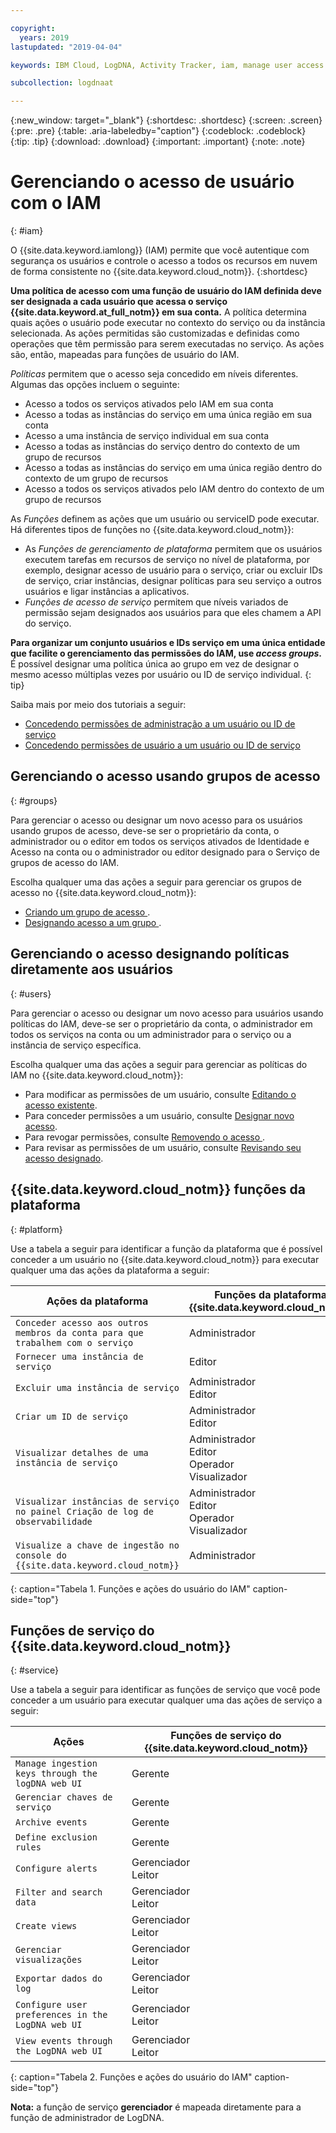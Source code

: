 ```yaml
---

copyright:
  years: 2019
lastupdated: "2019-04-04"

keywords: IBM Cloud, LogDNA, Activity Tracker, iam, manage user access

subcollection: logdnaat

---
```


{:new_window: target="_blank"}
{:shortdesc: .shortdesc}
{:screen: .screen}
{:pre: .pre}
{:table: .aria-labeledby="caption"}
{:codeblock: .codeblock}
{:tip: .tip}
{:download: .download}
{:important: .important}
{:note: .note}

 
# Gerenciando o acesso de usuário com o IAM
{: #iam}

O {{site.data.keyword.iamlong}} (IAM) permite que você autentique com segurança os usuários e controle o acesso a todos os recursos em nuvem de forma consistente no {{site.data.keyword.cloud_notm}}. 
{:shortdesc}

**Uma política de acesso com uma função de usuário do IAM definida deve ser designada a cada usuário que acessa o serviço {{site.data.keyword.at_full_notm}} em sua conta.** A política determina quais ações o usuário pode executar no contexto do serviço ou da instância selecionada. As ações permitidas são customizadas e definidas como operações que têm permissão para serem executadas no serviço. As ações são, então, mapeadas para funções de usuário do IAM.

*Políticas* permitem que o acesso seja concedido em níveis diferentes. Algumas das opções incluem o seguinte: 

* Acesso a todos os serviços ativados pelo IAM em sua conta
* Acesso a todas as instâncias do serviço em uma única região em sua conta
* Acesso a uma instância de serviço individual em sua conta
* Acesso a todas as instâncias do serviço dentro do contexto de um grupo de recursos
* Acesso a todas as instâncias do serviço em uma única região dentro do contexto de um grupo de recursos
* Acesso a todos os serviços ativados pelo IAM dentro do contexto de um grupo de recursos

As *Funções* definem as ações que um usuário ou serviceID pode executar. Há diferentes tipos de funções no {{site.data.keyword.cloud_notm}}:

* As *Funções de gerenciamento de plataforma* permitem que os usuários executem tarefas em recursos de serviço no nível de plataforma, por exemplo, designar acesso de usuário para o serviço, criar ou excluir IDs de serviço, criar instâncias, designar políticas para seu serviço a outros usuários e ligar instâncias a aplicativos.
* *Funções de acesso de serviço* permitem que níveis variados de permissão sejam designados aos usuários para que eles chamem a API do serviço.

**Para organizar um conjunto usuários e IDs serviço em uma única entidade que facilite o gerenciamento das permissões do IAM, use *access groups*.** É possível designar uma política única ao grupo em vez
de designar o mesmo acesso múltiplas vezes por usuário ou ID de serviço individual.
{: tip}

Saiba mais por meio dos tutoriais a seguir:
* [Concedendo permissões de administração a um usuário ou ID de serviço](/docs/services/Activity-Tracker-with-LogDNA?topic=logdnaat-iam_manage_events#iam_manage_events)
* [Concedendo permissões de usuário a um usuário ou ID de serviço](/docs/services/Activity-Tracker-with-LogDNA?topic=logdnaat-iam_view_events#iam_view_events)

## Gerenciando o acesso usando grupos de acesso
{: #groups}

Para gerenciar o acesso ou designar um novo acesso para os usuários usando grupos de acesso, deve-se ser o proprietário da conta, o administrador ou o editor em todos os serviços ativados de Identidade e Acesso na conta ou o administrador ou editor designado para o Serviço de grupos de acesso do IAM. 

Escolha qualquer uma das ações a seguir para gerenciar os grupos de acesso no {{site.data.keyword.cloud_notm}}:

* [ Criando um grupo de acesso ](/docs/iam?topic=iam-groups#create_ag).
* [ Designando acesso a um grupo ](/docs/iam?topic=iam-groups#access_ag).


## Gerenciando o acesso designando políticas diretamente aos usuários
{: #users}

Para gerenciar o acesso ou designar um novo acesso para usuários usando políticas do IAM, deve-se ser o proprietário da conta, o administrador em todos os serviços na conta ou um administrador para o serviço ou a instância de serviço específica. 

Escolha qualquer uma das ações a seguir para gerenciar as políticas do IAM no {{site.data.keyword.cloud_notm}}:

* Para modificar as permissões de um usuário, consulte [Editando o acesso existente](/docs/iam?topic=iam-iammanidaccser#edit_existing).
* Para conceder permissões a um usuário, consulte [Designar novo acesso](/docs/iam?topic=iam-iammanidaccser#assign_new_access).
* Para revogar permissões, consulte  [ Removendo o acesso ](/docs/iam?topic=iam-iammanidaccser#removing_access).
* Para revisar as permissões de um usuário, consulte [Revisando seu acesso designado](/docs/iam?topic=iam-iammanidaccser#review_your_access).



## {{site.data.keyword.cloud_notm}}  funções da plataforma
{: #platform}

Use a tabela a seguir para identificar a função da plataforma que é possível conceder a um usuário no {{site.data.keyword.cloud_notm}} para executar qualquer uma das ações da plataforma a seguir:

| Ações da plataforma                                                        | Funções da plataforma {{site.data.keyword.cloud_notm}}    | 
|-------------------------------------------------------------------------|------------------------------------------------------|
| `Conceder acesso aos outros membros da conta para que trabalhem com o serviço`           | Administrador                                        | 
| `Fornecer uma instância de serviço`                                          | Editor                            | 
| `Excluir uma instância de serviço`                                             | Administrador </br>Editor                            | 
| `Criar um ID de serviço`                                                   | Administrador </br>Editor                            |
| `Visualizar detalhes de uma instância de serviço`                                    | Administrador </br>Editor </br>Operador </br>Visualizador  | 
| `Visualizar instâncias de serviço no painel Criação de log de observabilidade`         | Administrador </br>Editor </br>Operador </br>Visualizador  | 
| `Visualize a chave de ingestão no console do {{site.data.keyword.cloud_notm}}` | Administrador                                        | 
{: caption="Tabela 1. Funções e ações do usuário do IAM" caption-side="top"}



## Funções de serviço do {{site.data.keyword.cloud_notm}}
{: #service}

Use a tabela a seguir para identificar as funções de serviço que você pode conceder a um usuário para executar qualquer uma das ações de serviço a seguir:

| Ações                                                                 | Funções de serviço do {{site.data.keyword.cloud_notm}}     | 
|-------------------------------------------------------------------------|------------------------------------------------------|
| `Manage ingestion keys through the logDNA web UI`                       | Gerente                                              |
| `Gerenciar chaves de serviço`                                                   | Gerente                                              |
| `Archive events`                                                        | Gerente                                              |
| `Define exclusion rules`                                                | Gerente                                              |
| `Configure alerts`                                                      | Gerenciador </br>Leitor                                  | 
| `Filter and search data`                                                | Gerenciador </br>Leitor                                  |
| `Create views`                                                          | Gerenciador </br>Leitor                                  |
| `Gerenciar visualizações`                                                          | Gerenciador </br>Leitor                                  |
| `Exportar dados do log`                                                       | Gerenciador </br>Leitor                                  |
| `Configure user preferences in the LogDNA web UI`                       | Gerenciador </br>Leitor                                  |
| `View events through the LogDNA web UI`                                 | Gerenciador </br>Leitor                                  | 
{: caption="Tabela 2. Funções e ações do usuário do IAM" caption-side="top"}


**Nota:** a função de serviço **gerenciador** é mapeada diretamente para a função de administrador de LogDNA.






